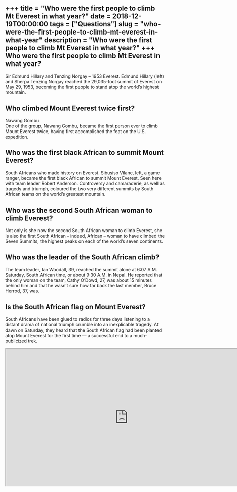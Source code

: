 +++
title = "Who were the first people to climb Mt Everest in what year?"
date = 2018-12-19T00:00:00
tags = ["Questions"]
slug = "who-were-the-first-people-to-climb-mt-everest-in-what-year"
description = "Who were the first people to climb Mt Everest in what year?"
+++
Who were the first people to climb Mt Everest in what year?
-----------------------------------------------------------

Sir Edmund Hillary and Tenzing Norgay – 1953 Everest. Edmund Hillary (left) and Sherpa Tenzing Norgay reached the 29,035-foot summit of Everest on May 29, 1953, becoming the first people to stand atop the world’s highest mountain.

Who climbed Mount Everest twice first?
--------------------------------------

Nawang Gombu  
One of the group, Nawang Gombu, became the first person ever to climb Mount Everest twice, having first accomplished the feat on the U.S. expedition.

Who was the first black African to summit Mount Everest?
--------------------------------------------------------

South Africans who made history on Everest. Sibusiso Vilane, left, a game ranger, became the first black African to summit Mount Everest. Seen here with team leader Robert Anderson. Controversy and camaraderie, as well as tragedy and triumph, coloured the two very different summits by South African teams on the world’s greatest mountain.

Who was the second South African woman to climb Everest?
--------------------------------------------------------

Not only is she now the second South African woman to climb Everest, she is also the first South African – indeed, African – woman to have climbed the Seven Summits, the highest peaks on each of the world’s seven continents.

Who was the leader of the South African climb?
----------------------------------------------

The team leader, Ian Woodall, 39, reached the summit alone at 6:07 A.M. Saturday, South African time, or about 9:30 A.M. in Nepal. He reported that the only woman on the team, Cathy O’Dowd, 27, was about 15 minutes behind him and that he wasn’t sure how far back the last member, Bruce Herrod, 37, was.

Is the South African flag on Mount Everest?
-------------------------------------------

South Africans have been glued to radios for three days listening to a distant drama of national triumph crumble into an inexplicable tragedy. At dawn on Saturday, they heard that the South African flag had been planted atop Mount Everest for the first time — a successful end to a much-publicized trek.

<iframe allow="accelerometer; autoplay; clipboard-write; encrypted-media; gyroscope; picture-in-picture" allowfullscreen="" class="__youtube_prefs__  epyt-is-override  no-lazyload" data-no-lazy="1" data-origheight="433" data-origwidth="770" data-skipgform_ajax_framebjll="" height="433" id="_ytid_16240" loading="lazy" src="https://www.youtube.com/embed/nDbE00gV20k?enablejsapi=1&autoplay=0&cc_load_policy=0&cc_lang_pref=&iv_load_policy=1&loop=0&modestbranding=0&rel=1&fs=1&playsinline=0&autohide=2&theme=dark&color=red&controls=1&" title="YouTube player" width="770"></iframe>